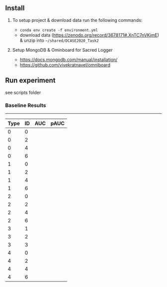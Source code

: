 ## Install
 1. To setup project & download data run the following commands:
    - ```conda env create -f environment.yml```
    - download data (https://zenodo.org/record/3678171#.XnTC7nVKjmE) & unzip into ```~/shared/DCASE2020_Task2```
    
 2. Setup MongoDB & Ominboard for Sacred Logger
    - https://docs.mongodb.com/manual/installation/
    - https://github.com/vivekratnavel/omniboard

## Run experiment

  see scripts folder



### Baseline Results

___



| Type | ID   | AUC  | pAUC |
| :--- | :--- | ---- | ---- |
| 0    | 0    |      |      |
| 0    | 2    |      |      |
| 0    | 4    |      |      |
| 0    | 6    |      |      |
| 1    | 0    |      |      |
| 1    | 2    |      |      |
| 1    | 4    |      |      |
| 1    | 6    |      |      |
| 2    | 0    |      |      |
| 2    | 2    |      |      |
| 2    | 4    |      |      |
| 2    | 6    |      |      |
| 3    | 1    |      |      |
| 3    | 2    |      |      |
| 3    | 3    |      |      |
| 4    | 0    |      |      |
| 4    | 2    |      |      |
| 4    | 4    |      |      |
| 4    | 6    |      |      |